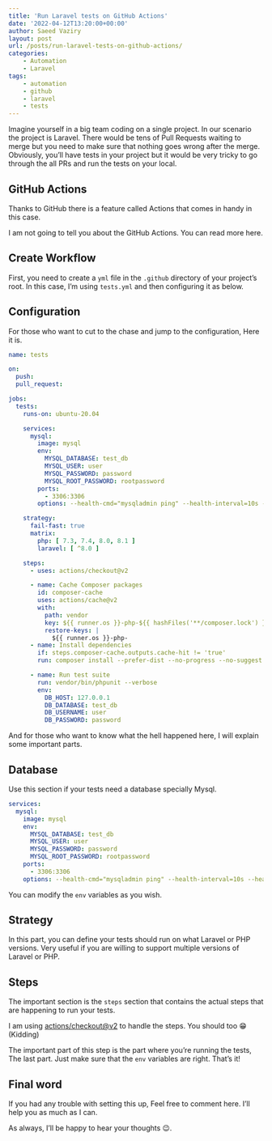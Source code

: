 ```yaml
---
title: 'Run Laravel tests on GitHub Actions'
date: '2022-04-12T13:20:00+00:00'
author: Saeed Vaziry
layout: post
url: /posts/run-laravel-tests-on-github-actions/
categories:
    - Automation
    - Laravel
tags:
    - automation
    - github
    - laravel
    - tests
---
```


Imagine yourself in a big team coding on a single project. In our scenario the project is Laravel. There would be tens of Pull Requests waiting to merge but you need to make sure that nothing goes wrong after the merge. Obviously, you’ll have tests in your project but it would be very tricky to go through the all PRs and run the tests on your local.

## GitHub Actions

Thanks to GitHub there is a feature called Actions that comes in handy in this case.

I am not going to tell you about the GitHub Actions. You can read more here.

## Create Workflow

First, you need to create a `yml` file in the `.github` directory of your project’s root. In this case, I’m using `tests.yml` and then configuring it as below.

## Configuration

For those who want to cut to the chase and jump to the configuration, Here it is.

```yaml
name: tests

on:
  push:
  pull_request:

jobs:
  tests:
    runs-on: ubuntu-20.04

    services:
      mysql:
        image: mysql
        env:
          MYSQL_DATABASE: test_db
          MYSQL_USER: user
          MYSQL_PASSWORD: password
          MYSQL_ROOT_PASSWORD: rootpassword
        ports:
          - 3306:3306
        options: --health-cmd="mysqladmin ping" --health-interval=10s --health-timeout=5s --health-retries=3

    strategy:
      fail-fast: true
      matrix:
        php: [ 7.3, 7.4, 8.0, 8.1 ]
        laravel: [ ^8.0 ]

    steps:
      - uses: actions/checkout@v2

      - name: Cache Composer packages
        id: composer-cache
        uses: actions/cache@v2
        with:
          path: vendor
          key: ${{ runner.os }}-php-${{ hashFiles('**/composer.lock') }}
          restore-keys: |
            ${{ runner.os }}-php-
      - name: Install dependencies
        if: steps.composer-cache.outputs.cache-hit != 'true'
        run: composer install --prefer-dist --no-progress --no-suggest

      - name: Run test suite
        run: vendor/bin/phpunit --verbose
        env:
          DB_HOST: 127.0.0.1
          DB_DATABASE: test_db
          DB_USERNAME: user
          DB_PASSWORD: password
```

And for those who want to know what the hell happened here, I will explain some important parts.

## Database

Use this section if your tests need a database specially Mysql.

```yaml
services:
  mysql:
    image: mysql
    env:
      MYSQL_DATABASE: test_db
      MYSQL_USER: user
      MYSQL_PASSWORD: password
      MYSQL_ROOT_PASSWORD: rootpassword
    ports:
      - 3306:3306
    options: --health-cmd="mysqladmin ping" --health-interval=10s --health-timeout=5s --health-retries=3
```

You can modify the `env` variables as you wish.

## Strategy

In this part, you can define your tests should run on what Laravel or PHP versions. Very useful if you are willing to support multiple versions of Laravel or PHP.

## Steps

The important section is the `steps` section that contains the actual steps that are happening to run your tests.

I am using [actions/checkout@v2](https://github.com/actions/checkout) to handle the steps. You should too 😁 (Kidding)

The important part of this step is the part where you’re running the tests, The last part. Just make sure that the `env` variables are right. That’s it!

## Final word

If you had any trouble with setting this up, Feel free to comment here. I’ll help you as much as I can.

As always, I’ll be happy to hear your thoughts 😉.